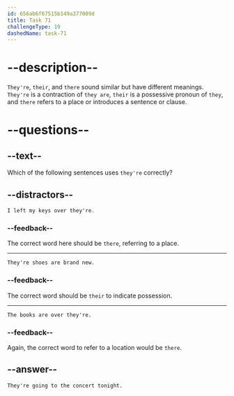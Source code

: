 ```yaml
---
id: 656ab6f67515b149a377009d
title: Task 71
challengeType: 19
dashedName: task-71
---
```


# --description--

`They're`, `their`, and `there` sound similar but have different meanings. `They're` is a contraction of `they are`, `their` is a possessive pronoun of `they`, and `there` refers to a place or introduces a sentence or clause.

# --questions--

## --text--

Which of the following sentences uses `they're` correctly?

## --distractors--

`I left my keys over they're.`

### --feedback--

The correct word here should be `there`, referring to a place.

---

`They're shoes are brand new.`

### --feedback--

The correct word should be `their` to indicate possession.

---

`The books are over they're.`

### --feedback--

Again, the correct word to refer to a location would be `there`.

## --answer--

`They're going to the concert tonight.`

